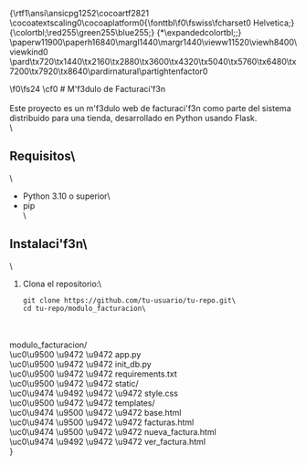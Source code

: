 {\rtf1\ansi\ansicpg1252\cocoartf2821
\cocoatextscaling0\cocoaplatform0{\fonttbl\f0\fswiss\fcharset0 Helvetica;}
{\colortbl;\red255\green255\blue255;}
{\*\expandedcolortbl;;}
\paperw11900\paperh16840\margl1440\margr1440\vieww11520\viewh8400\viewkind0
\pard\tx720\tx1440\tx2160\tx2880\tx3600\tx4320\tx5040\tx5760\tx6480\tx7200\tx7920\tx8640\pardirnatural\partightenfactor0

\f0\fs24 \cf0 # M\'f3dulo de Facturaci\'f3n\
\
Este proyecto es un m\'f3dulo web de facturaci\'f3n como parte del sistema distribuido para una tienda, desarrollado en Python usando Flask.\
\
## Requisitos\
\
- Python 3.10 o superior\
- pip\
\
## Instalaci\'f3n\
\
1. Clona el repositorio:\
   ```bash\
   git clone https://github.com/tu-usuario/tu-repo.git\
   cd tu-repo/modulo_facturacion\
\
\
modulo_facturacion/\
\uc0\u9500 \u9472 \u9472  app.py\
\uc0\u9500 \u9472 \u9472  init_db.py\
\uc0\u9500 \u9472 \u9472  requirements.txt\
\uc0\u9500 \u9472 \u9472  static/\
\uc0\u9474    \u9492 \u9472 \u9472  style.css\
\uc0\u9500 \u9472 \u9472  templates/\
\uc0\u9474    \u9500 \u9472 \u9472  base.html\
\uc0\u9474    \u9500 \u9472 \u9472  facturas.html\
\uc0\u9474    \u9500 \u9472 \u9472  nueva_factura.html\
\uc0\u9474    \u9492 \u9472 \u9472  ver_factura.html\
}